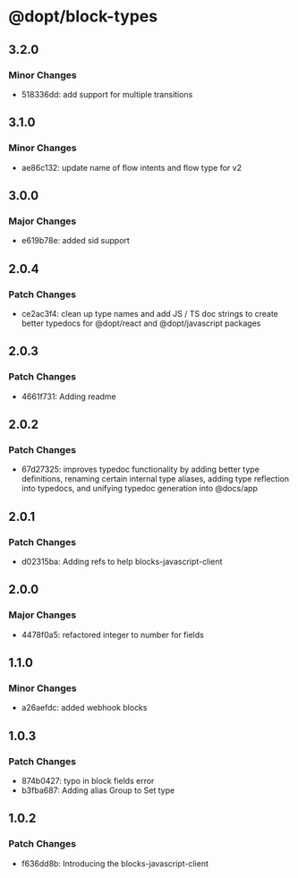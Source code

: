 # @dopt/block-types

## 3.2.0

### Minor Changes

- 518336dd: add support for multiple transitions

## 3.1.0

### Minor Changes

- ae86c132: update name of flow intents and flow type for v2

## 3.0.0

### Major Changes

- e619b78e: added sid support

## 2.0.4

### Patch Changes

- ce2ac3f4: clean up type names and add JS / TS doc strings to create better typedocs for @dopt/react and @dopt/javascript packages

## 2.0.3

### Patch Changes

- 4661f731: Adding readme

## 2.0.2

### Patch Changes

- 67d27325: improves typedoc functionality by adding better type definitions, renaming certain internal type aliases, adding type reflection into typedocs, and unifying typedoc generation into @docs/app

## 2.0.1

### Patch Changes

- d02315ba: Adding refs to help blocks-javascript-client

## 2.0.0

### Major Changes

- 4478f0a5: refactored integer to number for fields

## 1.1.0

### Minor Changes

- a26aefdc: added webhook blocks

## 1.0.3

### Patch Changes

- 874b0427: typo in block fields error
- b3fba687: Adding alias Group to Set type

## 1.0.2

### Patch Changes

- f636dd8b: Introducing the blocks-javascript-client
